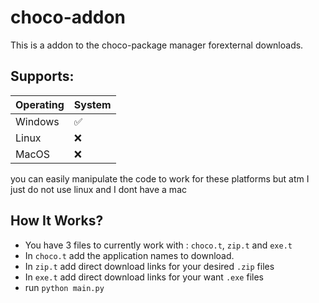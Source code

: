 
# choco-addon
This is a addon to the choco-package manager forexternal downloads.


## Supports:
| Operating         |     System        |    
| -------------     | -------------     |
| Windows           |         ✅         |
| Linux             |     ❌  |
| MacOS             |     ❌  |

you can easily manipulate the code to work for these platforms but atm I just do not use linux and I dont have a mac


##  How It Works?
- You have 3 files to currently work with : `choco.t`, `zip.t` and `exe.t`
- In `choco.t` add the application names to download.
- In `zip.t` add direct download links for your desired `.zip` files
- In `exe.t` add direct download links for your want `.exe` files
- run `python main.py`
